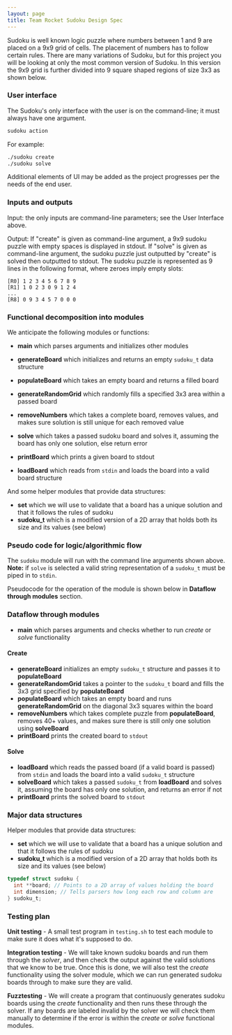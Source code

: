 ```yaml
---
layout: page
title: Team Rocket Sudoku Design Spec
---
```


Sudoku is well known logic puzzle where numbers between 1 and 9 are placed on a 9x9 grid of cells. The placement of numbers has to follow certain rules. There are many variations of Sudoku, but for this project you will be looking at only the most common version of Sudoku. In this version the 9x9 grid is further divided into 9 square shaped regions of size 3x3 as shown below.

### User interface

The Sudoku's only interface with the user is on the command-line; it must always have one argument.

```bash
sudoku action
```

For example:

```bash
./sudoku create
./sudoku solve
```

Additional elements of UI may be added as the project progresses per the needs of the end user.

### Inputs and outputs

Input: the only inputs are command-line parameters; see the User Interface above.

Output: If "create" is given as command-line argument, a 9x9 sudoku puzzle with empty spaces is displayed in stdout. If "solve" is given as command-line argument, the sudoku puzzle just outputted by "create" is solved then outputted to stdout. The sudoku puzzle is represented as 9 lines in the following format, where zeroes imply empty slots:

```text
[R0] 1 2 3 4 5 6 7 8 9
[R1] 1 0 2 3 0 9 1 2 4
...
[R8] 0 9 3 4 5 7 0 0 0
```

### Functional decomposition into modules

We anticipate the following modules or functions:

* **main** which parses arguments and initializes other modules

* **generateBoard** which initializes and returns an empty `sudoku_t` data structure
* **populateBoard** which takes an empty board and returns a filled board
* **generateRandomGrid** which randomly fills a specified 3x3 area within a passed board
* **removeNumbers** which takes a complete board, removes values, and makes sure solution is still unique for each removed value

* **solve** which takes a passed sudoku board and solves it, assuming the board has only one solution, else return error
* **printBoard** which prints a given board to stdout
* **loadBoard** which reads from `stdin` and loads the board into a valid board structure

And some helper modules that provide data structures:

* **set** which we will use to validate that a board has a unique solution and that it follows the rules of sudoku
* **sudoku_t** which is a modified version of a 2D array that holds both its size and its values (see below)

### Pseudo code for logic/algorithmic flow

The `sudoku` module will run with the command line arguments shown above. **Note:** if `solve` is selected a valid string representation of a `sudoku_t` must be piped in to `stdin`.

Pseudocode for the operation of the module is shown below in **Dataflow through modules** section.

### Dataflow through modules

* **main** which parses arguments and checks whether to run *create* or *solve* functionality

#### Create

* **generateBoard** initializes an empty `sudoku_t` structure and passes it to **populateBoard**
* **generateRandomGrid** takes a pointer to the `sudoku_t` board and fills the 3x3 grid specified by **populateBoard**
* **populateBoard** which takes an empty board and runs **generateRandomGrid** on the diagonal 3x3 squares within the board
* **removeNumbers** which takes complete puzzle from **populateBoard**, removes 40+ values, and makes sure there is still only one solution using **solveBoard**
* **printBoard** prints the created board to `stdout`

#### Solve

* **loadBoard** which reads the passed board (if a valid board is passed) from `stdin` and loads the board into a valid `sudoku_t` structure
* **solveBoard** which takes a passed `sudoku_t` from **loadBoard** and solves it, assuming the board has only one solution, and returns an error if not
* **printBoard** prints the solved board to `stdout`

### Major data structures

Helper modules that provide data structures:

* **set** which we will use to validate that a board has a unique solution and that it follows the rules of sudoku
* **sudoku_t** which is a modified version of a 2D array that holds both its size and its values (see below)

```c
typedef struct sudoku {
  int **board; // Points to a 2D array of values holding the board
  int dimension; // Tells parsers how long each row and column are
} sudoku_t;
```

### Testing plan

**Unit testing** - A small test program in `testing.sh` to test each module to make sure it does what it's supposed to do.

**Integration testing** - We will take known sudoku boards and run them through the *solver*, and then check the output against the valid solutions that we know to be true. Once this is done, we will also test the *create* functionality using the solver module, which we can run generated sudoku boards through to make sure they are valid.

**Fuzztesting** - We will create a program that continuously generates sudoku boards using the *create* functionality and then runs these through the solver. If any boards are labeled invalid by the solver we will check them manually to determine if the error is within the *create* or *solve* functional modules.
